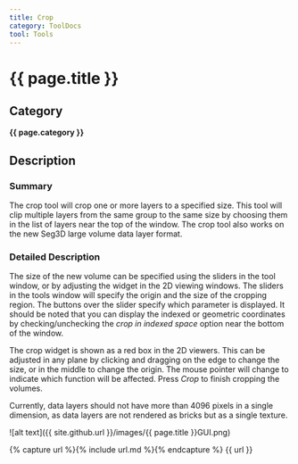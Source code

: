 ```yaml
---
title: Crop
category: ToolDocs 
tool: Tools
---
```


# {{ page.title }}

## Category

**{{ page.category }}**

## Description

### Summary

The crop tool will crop one or more layers to a specified size. This tool will clip multiple layers from the same group to the same size by choosing them in the list of layers near the top of the window. The crop tool also works on the new Seg3D large volume data layer format. 

### Detailed Description

The size of the new volume can be specified using the sliders in the tool window, or by adjusting the widget in the 2D viewing windows. The sliders in the tools window will specify the origin and the size of the cropping region. The buttons over the slider specify which parameter is displayed. It should be noted that you can display the indexed or geometric coordinates by checking/unchecking the *crop in indexed space* option near the bottom of the window.

The crop widget is shown as a red box in the 2D viewers. This can be adjusted in any plane by clicking and dragging on the edge to change the size, or in the middle to change the origin. The mouse pointer will change to indicate which function will be affected. Press *Crop* to finish cropping the volumes. 

Currently, data layers should not have more than 4096 pixels in a single dimension, as data layers are not rendered as bricks but as a single texture.  

![alt text]({{ site.github.url }}/images/{{ page.title }}GUI.png)

{% capture url %}{% include url.md %}{% endcapture %}
{{ url }}

